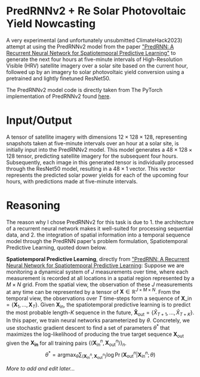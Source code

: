 # PredRNNv2 + Re Solar Photovoltaic Yield Nowcasting

A very experimental (and unfortunately unsubmitted ClimateHack2023) attempt at using the PredRNNv2 model from the paper ["PredRNN: A Recurrent Neural Network for Spatiotemporal Predictive Learning"](https://arxiv.org/abs/2103.09504) to generate the next four hours at five-minute intervals of High-Resolution Visible (HRV) satellite imagery over a solar site based on the current hour, followed up by an imagery to solar photovoltaic yield conversion using a pretrained and lightly finetuned ResNet50. 

The PredRNNv2 model code is directly taken from The PyTorch implementation of PredRNNv2 found [here](https://github.com/thuml/predrnn-pytorch).



# Input/Output

A tensor of satellite imagery with dimensions $12 \times 128 \times 128$, representing snapshots taken at five-minute intervals over an hour at a solar site, is initially input into the PredRNNv2 model. This model generates a $48 \times 128 \times 128$ tensor, predicting satellite imagery for the subsequent four hours. Subsequently, each image in this generated tensor is individually processed through the ResNet50 model, resulting in a $48 \times 1$ vector. This vector represents the predicted solar power yields for each of the upcoming four hours, with predictions made at five-minute intervals.

# Reasoning

The reason why I chose PredRNNv2 for this task is due to 1. the architecture of a recurrent neural network makes it well-suited for processing sequential data, and 2. the integration of spatial information into a temporal sequence model through the PredRNN paper's problem formulation, Spatiotemporal Predictive Learning, quoted down below.

**Spatiotemporal Predictive Learning**, directly from ["PredRNN: A Recurrent Neural Network for Spatiotemporal Predictive Learning](https://arxiv.org/abs/2103.09504"):
Suppose we are monitoring a dynamical system of $J$ measurements over time, where each measurement is recorded at all locations in a spatial region represented by a $M\times N$ grid. From the spatial view, the observation of these $J$ measurements at any time can be represented by a tensor of $\mathbf{X} \in \mathbb{R}^{J \times M \times N}$. From the temporal view, the observations over $T$ time-steps form a sequence of $\mathbf{X}\_{\text{in}}=\{\mathbf{X}_1,...,\mathbf{X}_T\}$. Given $\mathbf{X}_{\text{in}}$, the spatiotemporal predictive learning is to predict the most probable length-$K$ sequence in the future, $\mathbf{\hat{X}}_{\text{out}}=\{{\hat{X}}_{T+1},...,\hat{X}_{T+K}\}$. In this paper, we train neural networks parameterized by $\theta$. Concretely, we use stochastic gradient descent to find a set of parameters $\theta^*$ that maximizes the log-likelihood of producing the true target sequence $\mathbf{X}_{\text{out}}$ given the  $\mathbf{X}_{\textbf{in}}$ for all training pairs $\{(\mathbf{X} _{\text{in}}^n, \mathbf{X} _{\text{out}}^n )\}_n$. 
$$
\theta^*=\text{argmax}_\theta \sum_{(\mathbf{X} _{\text{in}}^n, \mathbf{X} _{\text{out}}^n )}\log\Pr(\mathbf{X} _{\text{out}}^n|\mathbf{X} _{\text{in}}^n;\theta)
$$

_More to add and edit later..._
